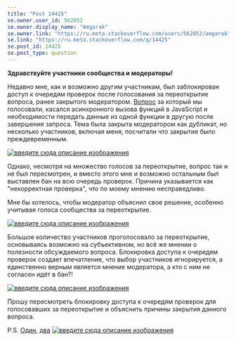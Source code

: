 ```yaml
---
title: "Post 14425"
se.owner.user_id: 562052
se.owner.display_name: "Amgarak"
se.owner.link: "https://ru.meta.stackoverflow.com/users/562052/amgarak"
se.link: "https://ru.meta.stackoverflow.com/q/14425"
se.post_id: 14425
se.post_type: question
---
```

<p><strong>Здравствуйте участники сообщества и модераторы!</strong></p>
<p>Недавно мне, как и возможно другим участникам, был заблокирован доступ к очередям проверок после голосования за переоткрытие вопроса, ранее закрытого модератором. <a href="https://ru.stackoverflow.com/review/reopen/944978">Вопрос</a> за который мы голосовали, касался асинхронного вызова функций в JavaScript и необходимости передать данные из одной функции в другую после завершения запроса. Тема была закрыта модератором как дубликат, но несколько участников, включая меня, посчитали что закрытие было преждевременным.</p>
<p><a href="https://i.sstatic.net/e8sNLTvI.png" rel="nofollow noreferrer"><img src="https://i.sstatic.net/e8sNLTvI.png" alt="введите сюда описание изображения" /></a></p>
<p>Однако, несмотря на множество голосов за переоткрытие, вопрос так и не был пересмотрен, и вместо этого мне и возможно остальным был выставлен бан на всю очередь проверок. Причина указывается как &quot;некорректная проверка&quot;, что по моему мнению несправедливо.</p>
<p>Мне бы хотелось, чтобы модератор объяснил свое решение, особенно учитывая голоса сообщества за переоткрытие.</p>
<p><a href="https://i.sstatic.net/ganZMkIz.png" rel="nofollow noreferrer"><img src="https://i.sstatic.net/ganZMkIz.png" alt="введите сюда описание изображения" /></a></p>
<p>Большое количество участников проголосовало за переоткрытие, основываясь возможно на субъективном, но всё же мнении о полезности обсуждаемого вопроса. Блокировка доступа к очередям проверок создает впечатление, что выбор участников игнорируется, а единственно верным является мнение модератора, а кто с ним не согласен идёт в бан?!</p>
<p><a href="https://i.sstatic.net/Jp9oS4m2.png" rel="nofollow noreferrer"><img src="https://i.sstatic.net/Jp9oS4m2.png" alt="введите сюда описание изображения" /></a></p>
<p>Прошу пересмотреть блокировку доступа к очередям проверок для голосовавших за переоткрытие и объяснить причины закрытия данного вопроса.</p>
<p>P.S. <a href="https://ru.meta.stackoverflow.com/questions/13188/%D0%A5%D0%BE%D1%82%D0%B8%D0%BC-%D0%BB%D0%B8-%D0%BC%D1%8B-%D0%B2%D1%81%D1%91-%D1%82%D0%B0%D0%BA%D0%B8-%D1%81%D0%BD%D1%8F%D1%82%D1%8C-grundy-%D1%81-%D0%BF%D0%BE%D1%81%D1%82%D0%B0-%D0%BC%D0%BE%D0%B4%D0%B5%D1%80%D0%B0%D1%82%D0%BE%D1%80%D0%B0">Один</a>, <a href="https://ru.meta.stackoverflow.com/questions/12267/%D0%9C%D0%BE%D0%B4%D0%B5%D1%80%D0%B0%D1%82%D0%BE%D1%80-%D1%87%D0%B5%D1%80%D0%B5%D1%81%D1%87%D1%83%D1%80-%D1%80%D1%8C%D1%8F%D0%BD%D0%BE-%D0%B7%D0%B0%D0%BA%D1%80%D1%8B%D0%B2%D0%B0%D0%B5%D1%82-%D0%B2%D0%BE%D0%BF%D1%80%D0%BE%D1%81%D1%8B-%D0%9D%D0%B5-%D0%BF%D0%BE%D1%80%D0%B0-%D0%BB%D0%B8-%D0%B5%D0%B3%D0%BE-%D1%81%D0%BD%D1%8F%D1%82%D1%8C">два</a>
<a href="https://i.sstatic.net/oLe4XsA4.png" rel="nofollow noreferrer"><img src="https://i.sstatic.net/oLe4XsA4.png" alt="введите сюда описание изображения" /></a></p>

